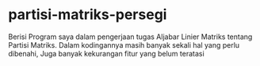 # partisi-matriks-persegi
Berisi Program saya dalam pengerjaan tugas Aljabar Linier Matriks tentang Partisi Matriks. Dalam kodingannya masih banyak sekali hal yang perlu dibenahi, Juga banyak kekurangan fitur yang belum teratasi
